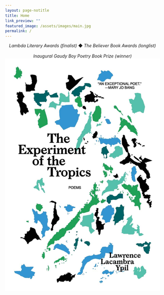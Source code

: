 ```yaml
---
layout: page-notitle
title: Home
link_preview: ""
featured_image: /assets/images/main.jpg
permalink: /
---
```


<center>
<i>Lambda Literary Awards (finalist)</i> &#9670; <i>The Believer Book Awards (longlist)</i>
</center>
<br />
<center>
<i>Inaugural Gaudy Boy Poetry Book Prize (winner)</i>
</center>

<div class="image-holder">
<div class="homepage-image">
<a href="/publications#sectionbooks">
<img src="/assets/images/experiment.jpg"
    alt="The Experiment of the Tropics" />
</a>
</div>
</div>